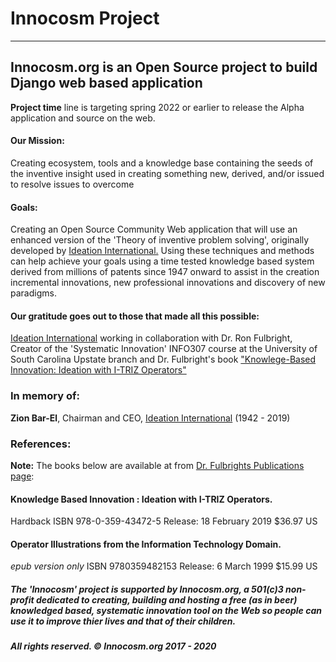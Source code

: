 <h1>Innocosm Project</h1>
<hr>

<h2> Innocosm.org is an Open Source project to build Django web based application</h2>

**Project time** line is targeting spring 2022 or earlier to release the Alpha application and source on the web.
<br>

#### Our Mission:
Creating ecosystem, tools and a knowledge base containing the seeds of the inventive insight used in creating something new, derived, and/or issued to resolve issues to overcome

#### Goals:
Creating an Open Source Community Web application that will use an enhanced version of the 'Theory of inventive problem solving', originally developed by [Ideation International.](http://www.whereinnovationbegins.net/) Using these techniques and methods can help achieve your goals using a time tested knowledge based system derived from millions of patents since 1947 onward to assist in the creation incremental innovations, new professional innovations and discovery of new paradigms.

#### Our gratitude goes out to those that made all this possible:
[Ideation International](http://www.whereinnovationbegins.net/)  working in collaboration with Dr. Ron Fulbright, Creator of the 'Systematic Innovation' INFO307 course at the University of South Carolina Upstate branch and Dr. Fulbright's book ["Knowlege-Based Innovation: Ideation with I-TRIZ Operators"](https://rfulbright.wixsite.com/ronfulbright/projects)

### In memory of:
**Zion Bar-El**, Chairman and CEO, [Ideation International](http://www.whereinnovationbegins.net/) (1942 - 2019)

### References:
**Note:** The books below are available at from [Dr. Fulbrights Publications page](https://rfulbright.wixsite.com/ronfulbright/projects):

#### Knowledge Based Innovation : Ideation with I-TRIZ Operators.
Hardback 
ISBN 978-0-359-43472-5
Release: 18 February 2019
$36.97 US

#### Operator Illustrations from the Information Technology Domain.
*epub version only*
ISBN 9780359482153
Release: 6 March 1999
$15.99 US

##### The 'Innocosm' project is supported by Innocosm.org, a 501(c)3 non-profit dedicated to creating, building and hosting a free (as in beer) knowledged based, systematic innovation tool on the Web so people can use it to improve thier lives and that of their children.

##### All rights reserved. &copy; Innocosm.org 2017 - 2020
